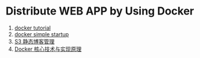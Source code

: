 # Distribute WEB APP by Using Docker


1. [docker tutorial](blog.flux7.com/blogs/docker/docker-tutorial-series-part-1-an-introduction) 
2. [docker simple startup](https://github.com/wsargent/docker-cheat-sheet)
3. [S3 静态博客管理](https://www.duyidong.com/2017/03/07/Deploy-Hexo-to-S3/)
4. [Docker 核心技术与实现原理](https://draveness.me/docker)
